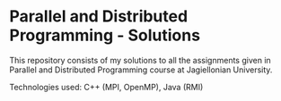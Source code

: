# Parallel and Distributed Programming - Solutions
This repository consists of my solutions to all the assignments given in Parallel and Distributed Programming course at Jagiellonian University.

Technologies used: C++ (MPI, OpenMP), Java (RMI)
